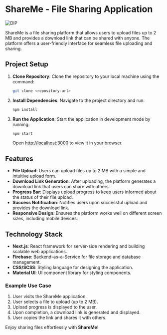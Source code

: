 # ShareMe - File Sharing Application
![DIP](https://github.com/PrateekPsingh/Shareme/assets/97173401/8a5afee8-6441-495d-a037-f7fbb390519f)


ShareMe is a file sharing platform that allows users to upload files up to 2 MB and provides a download link that can be shared with anyone. The platform offers a user-friendly interface for seamless file uploading and sharing.

## Project Setup

1. **Clone Repository**: Clone the repository to your local machine using the command:
    ```bash
    git clone <repository-url>
    ```

2. **Install Dependencies**: Navigate to the project directory and run:
    ```bash
    npm install
    ```

3. **Run the Application**: Start the application in development mode by running:
    ```bash
    npm start
    ```
   Open [http://localhost:3000](http://localhost:3000) to view it in your browser.

## Features

- **File Upload**: Users can upload files up to 2 MB with a simple and intuitive upload form.
- **Download Link Generation**: After uploading, the platform generates a download link that users can share with others.
- **Progress Bar**: Displays upload progress to keep users informed about the status of their file upload.
- **Success Notification**: Notifies users upon successful upload and provides the download link.
- **Responsive Design**: Ensures the platform works well on different screen sizes, including mobile devices.

## Technology Stack

- **Next.js**: React framework for server-side rendering and building scalable web applications.
- **Firebase**: Backend-as-a-Service for file storage and database management.
- **CSS/SCSS**: Styling language for designing the application.
- **Material UI**: UI component library for styling components.


### Example Use Case

1. User visits the ShareMe application.
2. User selects a file to upload (up to 2 MB).
3. Upload progress is displayed to the user.
4. Upon completion, a download link is generated and displayed.
5. User copies the link and shares it with others.

Enjoy sharing files effortlessly with **ShareMe**!
